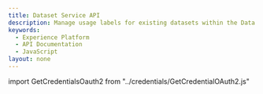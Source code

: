 ```yaml
---
title: Dataset Service API
description: Manage usage labels for existing datasets within the Data Lake.
keywords: 
  - Experience Platform
  - API Documentation
  - JavaScript
layout: none
--- 
```


import GetCredentialsOauth2 from "../credentials/GetCredentialOAuth2.js"

<GetCredentialsOauth2 />

<RedoclyAPIBlock disableSearch=true ctrlFHijack=false src="/experience-platform-apis/swagger-specs/dataset-service.yaml"/>
